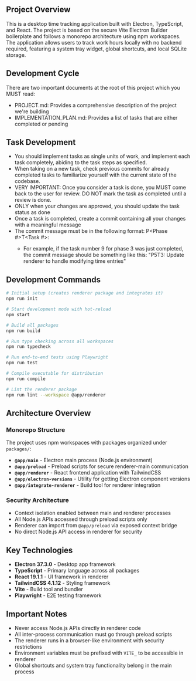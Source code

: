 ## Project Overview

This is a desktop time tracking application built with Electron, TypeScript, and React. The project is based on the secure Vite Electron Builder boilerplate and follows a monorepo architecture using npm workspaces. The application allows users to track work hours locally with no backend required, featuring a system tray widget, global shortcuts, and local SQLite storage.

## Development Cycle
There are two important documents at the root of this project which you MUST read:
- PROJECT.md: Provides a comprehensive description of the project we're building
- IMPLEMENTATION_PLAN.md: Provides a list of tasks that are either completed or pending

## Task Development
- You should implement tasks as single units of work, and implement each task completely, abiding
to the task steps as specified.
- When taking on a new task, check previous commits for already completed tasks to familiarize yourself with the current state of the codebase.
- VERY IMPORTANT: Once you consider a task is done, you MUST come back to the user for review. DO NOT mark the task as completed until a review is done.
- ONLY when your changes are approved, you should update the task status as done
- Once a task is completed, create a commit containing all your changes with a meaningful message
- The commit message must be in the following format: P<Phase #>T<Task #>: <commit message>
    - For example, if the task number 9 for phase 3 was just completed, the commit message should be something like this: "P5T3: Update renderer to handle modifying time entries"


## Development Commands

```bash
# Initial setup (creates renderer package and integrates it)
npm run init

# Start development mode with hot-reload
npm start

# Build all packages
npm run build

# Run type checking across all workspaces
npm run typecheck

# Run end-to-end tests using Playwright
npm run test

# Compile executable for distribution
npm run compile

# Lint the renderer package
npm run lint --workspace @app/renderer
```

## Architecture Overview

### Monorepo Structure

The project uses npm workspaces with packages organized under `packages/`:

- **`@app/main`** - Electron main process (Node.js environment)
- **`@app/preload`** - Preload scripts for secure renderer-main communication
- **`@app/renderer`** - React frontend application with TailwindCSS
- **`@app/electron-versions`** - Utility for getting Electron component versions
- **`@app/integrate-renderer`** - Build tool for renderer integration

### Security Architecture

- Context isolation enabled between main and renderer processes
- All Node.js APIs accessed through preload scripts only
- Renderer can import from `@app/preload` via exposed context bridge
- No direct Node.js API access in renderer for security


## Key Technologies

- **Electron 37.3.0** - Desktop app framework
- **TypeScript** - Primary language across all packages
- **React 19.1.1** - UI framework in renderer
- **TailwindCSS 4.1.12** - Styling framework
- **Vite** - Build tool and bundler
- **Playwright** - E2E testing framework

## Important Notes

- Never access Node.js APIs directly in renderer code
- All inter-process communication must go through preload scripts
- The renderer runs in a browser-like environment with security restrictions
- Environment variables must be prefixed with `VITE_` to be accessible in renderer
- Global shortcuts and system tray functionality belong in the main process
